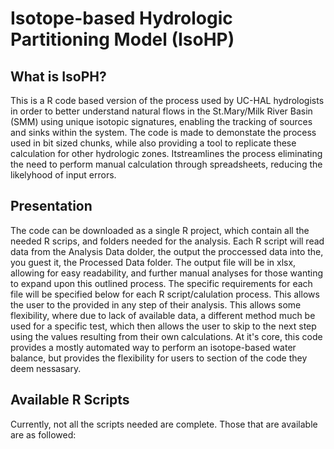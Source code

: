 # Isotope-based Hydrologic Partitioning Model (IsoHP)
## What is IsoPH?
This is a R code based version of the process used by UC-HAL hydrologists in order to better understand natural flows in the St.Mary/Milk River Basin (SMM) using unique isotopic signatures, enabling the tracking of sources and sinks within the system. The code is made to demonstate the process used in bit sized chunks, while also providing a tool to replicate these calculation for other hydrologic zones. Itstreamlines the process eliminating the need to perform manual calculation through spreadsheets, reducing the likelyhood of input errors.

## Presentation
The code can be downloaded as a single R project, which contain all the needed R scrips, and folders needed for the analysis. Each R script will read data from the Analysis Data dolder, the output the proccessed data into the, you guest it, the Processed Data folder. The output file will be in xlsx, allowing for easy readability, and further manual analyses for those wanting to expand upon this outlined process. The specific requirements for each file will be specified below for each R script/calulation process. This allows the user to the provided in any step of their analysis. This allows some flexibility, where due to lack of available data, a different method much be used for a specific test, which then allows the user to skip to the next step using the values resulting from their own calculations. At it's core, this code provides a mostly automated way to perform an isotope-based water balance, but provides the flexibility for users to section of the code they deem nessasary.

## Available R Scripts
Currently, not all the scripts needed are complete. Those that are available are as followed:


